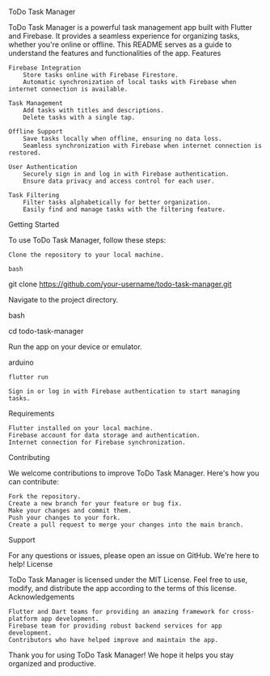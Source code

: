 ToDo Task Manager

ToDo Task Manager is a powerful task management app built with Flutter and Firebase. It provides a seamless experience for organizing tasks, whether you're online or offline. This README serves as a guide to understand the features and functionalities of the app.
Features

    Firebase Integration
        Store tasks online with Firebase Firestore.
        Automatic synchronization of local tasks with Firebase when internet connection is available.

    Task Management
        Add tasks with titles and descriptions.
        Delete tasks with a single tap.

    Offline Support
        Save tasks locally when offline, ensuring no data loss.
        Seamless synchronization with Firebase when internet connection is restored.

    User Authentication
        Securely sign in and log in with Firebase authentication.
        Ensure data privacy and access control for each user.

    Task Filtering
        Filter tasks alphabetically for better organization.
        Easily find and manage tasks with the filtering feature.

Getting Started

To use ToDo Task Manager, follow these steps:

    Clone the repository to your local machine.

    bash

git clone https://github.com/your-username/todo-task-manager.git

Navigate to the project directory.

bash

cd todo-task-manager

Run the app on your device or emulator.

arduino

    flutter run

    Sign in or log in with Firebase authentication to start managing tasks.

Requirements

    Flutter installed on your local machine.
    Firebase account for data storage and authentication.
    Internet connection for Firebase synchronization.

Contributing

We welcome contributions to improve ToDo Task Manager. Here's how you can contribute:

    Fork the repository.
    Create a new branch for your feature or bug fix.
    Make your changes and commit them.
    Push your changes to your fork.
    Create a pull request to merge your changes into the main branch.

Support

For any questions or issues, please open an issue on GitHub. We're here to help!
License

ToDo Task Manager is licensed under the MIT License. Feel free to use, modify, and distribute the app according to the terms of this license.
Acknowledgements

    Flutter and Dart teams for providing an amazing framework for cross-platform app development.
    Firebase team for providing robust backend services for app development.
    Contributors who have helped improve and maintain the app.

Thank you for using ToDo Task Manager! We hope it helps you stay organized and productive.
